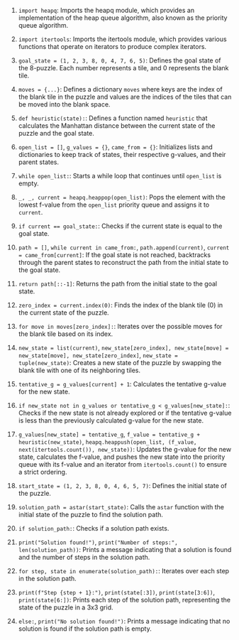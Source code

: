 1. `import heapq`: Imports the heapq module, which provides an implementation of the heap queue algorithm, also known as the priority queue algorithm.
   
2. `import itertools`: Imports the itertools module, which provides various functions that operate on iterators to produce complex iterators.

3. `goal_state = (1, 2, 3, 8, 0, 4, 7, 6, 5)`: Defines the goal state of the 8-puzzle. Each number represents a tile, and 0 represents the blank tile.

4. `moves = {...}`: Defines a dictionary `moves` where keys are the index of the blank tile in the puzzle and values are the indices of the tiles that can be moved into the blank space.

5. `def heuristic(state):`: Defines a function named `heuristic` that calculates the Manhattan distance between the current state of the puzzle and the goal state.

6. `open_list = []`, `g_values = {}`, `came_from = {}`: Initializes lists and dictionaries to keep track of states, their respective g-values, and their parent states.

7. `while open_list:`: Starts a while loop that continues until `open_list` is empty.

8. `_, _, current = heapq.heappop(open_list)`: Pops the element with the lowest f-value from the `open_list` priority queue and assigns it to `current`.

9. `if current == goal_state:`: Checks if the current state is equal to the goal state.

10. `path = []`, `while current in came_from:`, `path.append(current)`, `current = came_from[current]`: If the goal state is not reached, backtracks through the parent states to reconstruct the path from the initial state to the goal state.

11. `return path[::-1]`: Returns the path from the initial state to the goal state.

12. `zero_index = current.index(0)`: Finds the index of the blank tile (0) in the current state of the puzzle.

13. `for move in moves[zero_index]:`: Iterates over the possible moves for the blank tile based on its index.

14. `new_state = list(current)`, `new_state[zero_index], new_state[move] = new_state[move], new_state[zero_index]`, `new_state = tuple(new_state)`: Creates a new state of the puzzle by swapping the blank tile with one of its neighboring tiles.

15. `tentative_g = g_values[current] + 1`: Calculates the tentative g-value for the new state.

16. `if new_state not in g_values or tentative_g < g_values[new_state]:`: Checks if the new state is not already explored or if the tentative g-value is less than the previously calculated g-value for the new state.

17. `g_values[new_state] = tentative_g`, `f_value = tentative_g + heuristic(new_state)`, `heapq.heappush(open_list, (f_value, next(itertools.count()), new_state))`: Updates the g-value for the new state, calculates the f-value, and pushes the new state into the priority queue with its f-value and an iterator from `itertools.count()` to ensure a strict ordering.

18. `start_state = (1, 2, 3, 8, 0, 4, 6, 5, 7)`: Defines the initial state of the puzzle.

19. `solution_path = astar(start_state)`: Calls the `astar` function with the initial state of the puzzle to find the solution path.

20. `if solution_path:`: Checks if a solution path exists.

21. `print("Solution found!")`, `print("Number of steps:", len(solution_path))`: Prints a message indicating that a solution is found and the number of steps in the solution path.

22. `for step, state in enumerate(solution_path):`: Iterates over each step in the solution path.

23. `print(f"Step {step + 1}:")`, `print(state[:3])`, `print(state[3:6])`, `print(state[6:])`: Prints each step of the solution path, representing the state of the puzzle in a 3x3 grid.

24. `else:`, `print("No solution found!")`: Prints a message indicating that no solution is found if the solution path is empty.